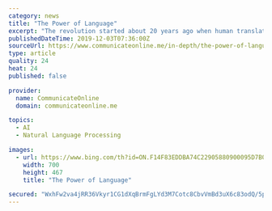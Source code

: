 ```yaml
---
category: news
title: "The Power of Language"
excerpt: "The revolution started about 20 years ago when human translators started using computer-assisted translation (CAT) tools. So, it was a combination of machines and humans. In the last 10 years, we started with machine translation. Machine translation is basically a type of technology that involves the machine to create translation from scratch ..."
publishedDateTime: 2019-12-03T07:36:00Z
sourceUrl: https://www.communicateonline.me/in-depth/the-power-of-language/
type: article
quality: 24
heat: 24
published: false

provider:
  name: CommunicateOnline
  domain: communicateonline.me

topics:
  - AI
  - Natural Language Processing

images:
  - url: https://www.bing.com/th?id=ON.F14F83EDDBA74C22905880900095D7B0
    width: 700
    height: 467
    title: "The Power of Language"

secured: "WxhFw2va4jRR36Vkyr1CG1dXqBrmFgLYd3M7Cotc8CbvVmBd3uX6c83odQ/5piRpAv8Q9AlUDHyfl68ASFJqLH3e9Umq5DLo/FDSB6NT/MApeNSeP4p1HzTOhTAjJ/fbgOduqBBrfM9NjjwGfVjYByfdlBUvSh7OPapQSB12owqonzVpBxiULtjQt83ycVOXjY/7YYvM61fSXeeUEELScWY+jfhwT8IQuEqYZ/B6cENqRPmrTwWgUejU5pWCSD+/rm+Nl6oqWSh/yWKVFqF1YQ==;MAyxkeFL69OP7aI+LfhdOA=="
---
```


